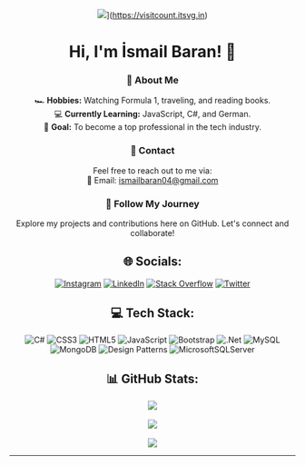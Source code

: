 <div align="center">
  
![](https://visitcount.itsvg.in/api?id=ismailbarankarasu&icon=0&color=0)](https://visitcount.itsvg.in) 

# Hi, I'm İsmail Baran! 👋  

### 🚀 About Me  
  🏎️ **Hobbies:** Watching Formula 1, traveling, and reading books.  
  💻 **Currently Learning:** JavaScript, C#, and German.  
  🎯 **Goal:** To become a top professional in the tech industry.  

### 💼 Contact  
Feel free to reach out to me via:  
📧 Email: [ismailbaran04@gmail.com](mailto:ismailbaran04@gmail.com)  

### 🌟 Follow My Journey  
Explore my projects and contributions here on GitHub. Let's connect and collaborate! 

## 🌐 Socials:
[![Instagram](https://img.shields.io/badge/Instagram-%23E4405F.svg?logo=Instagram&logoColor=white)](https://instagram.com/ismailbarankarasu) 
[![LinkedIn](https://img.shields.io/badge/LinkedIn-%230077B5.svg?logo=linkedin&logoColor=white)](https://linkedin.com/in/ismail-baran-karasu-a98916227) 
[![Stack Overflow](https://img.shields.io/badge/-Stackoverflow-FE7A16?logo=stack-overflow&logoColor=white)](https://stackoverflow.com/users/16912334/ismail-baran-karasu) 
[![Twitter](https://img.shields.io/badge/Twitter-%231DA1F2.svg?logo=Twitter&logoColor=white)](https://twitter.com/ismaiBaranK) 

## 💻 Tech Stack:
![C#](https://img.shields.io/badge/c%23-%23239120.svg?style=for-the-badge&logo=c-sharp&logoColor=white) 
![CSS3](https://img.shields.io/badge/css3-%231572B6.svg?style=for-the-badge&logo=css3&logoColor=white) 
![HTML5](https://img.shields.io/badge/html5-%23E34F26.svg?style=for-the-badge&logo=html5&logoColor=white) 
![JavaScript](https://img.shields.io/badge/javascript-%23323330.svg?style=for-the-badge&logo=javascript&logoColor=%23F7DF1E) 
![Bootstrap](https://img.shields.io/badge/bootstrap-%23563D7C.svg?style=for-the-badge&logo=bootstrap&logoColor=white) 
![.Net](https://img.shields.io/badge/.NET-5C2D91?style=for-the-badge&logo=.net&logoColor=white) 
![MySQL](https://img.shields.io/badge/mysql-%2300f.svg?style=for-the-badge&logo=mysql&logoColor=white) 
![MongoDB](https://img.shields.io/badge/mongodb-%2347A248.svg?style=for-the-badge&logo=mongodb&logoColor=white)
![Design Patterns](https://img.shields.io/badge/Design%20Patterns-%2300599C.svg?style=for-the-badge&logoColor=white)
![MicrosoftSQLServer](https://img.shields.io/badge/Microsoft%20SQL%20Server-CC2927?style=for-the-badge&logo=microsoft%20sql%20server&logoColor=white)

## 📊 GitHub Stats:
![](https://github-readme-stats.vercel.app/api?username=ismailbarankarasu&theme=dark&hide_border=false&include_all_commits=false&count_private=false)<br/><br/>
![](https://github-readme-streak-stats.herokuapp.com/?user=ismailbarankarasu&theme=dark&hide_border=false)<br/><br/>
![](https://github-readme-stats.vercel.app/api/top-langs/?username=ismailbarankarasu&theme=dark&hide_border=false&include_all_commits=false&count_private=false&layout=compact)

---

<!-- Proudly created with GPRM ( https://gprm.itsvg.in ) -->

</div>
